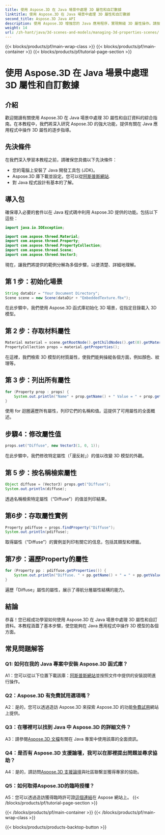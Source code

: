 ```yaml
---
title: 使用 Aspose.3D 在 Java 場景中處理 3D 屬性和自訂數據
linktitle: 使用 Aspose.3D 在 Java 場景中處理 3D 屬性和自訂數據
second_title: Aspose.3D Java API
description: 使用 Aspose.3D 增強您的 Java 應用程序，實現無縫 3D 屬性操作。請按照我們的教程獲取逐步指導。
weight: 14
url: /zh-hant/java/3d-scenes-and-models/managing-3d-properties-scenes/
---
```


{{< blocks/products/pf/main-wrap-class >}}
{{< blocks/products/pf/main-container >}}
{{< blocks/products/pf/tutorial-page-section >}}

# 使用 Aspose.3D 在 Java 場景中處理 3D 屬性和自訂數據

## 介紹

歡迎閱讀有關使用 Aspose.3D 在 Java 場景中處理 3D 屬性和自訂資料的綜合指南。在本教程中，我們將深入研究 Aspose.3D 的強大功能，提供有關在 Java 應用程式中操作 3D 屬性的逐步指導。

## 先決條件

在我們深入學習本教程之前，請確保您具備以下先決條件：

- 您的電腦上安裝了 Java 開發工具包 (JDK)。
-  Aspose.3D 庫下載並設定。您可以從[阿斯普斯網站](https://releases.aspose.com/3d/java/).
- 對 Java 程式設計有基本的了解。

## 導入包

確保導入必要的套件以在 Java 程式碼中利用 Aspose.3D 提供的功能。包括以下這些：

```java
import java.io.IOException;

import com.aspose.threed.Material;
import com.aspose.threed.Property;
import com.aspose.threed.PropertyCollection;
import com.aspose.threed.Scene;
import com.aspose.threed.Vector3;
```

現在，讓我們將提供的範例分解為多個步驟，以便清楚、詳細地理解。

## 第 1 步：初始化場景

```java
String dataDir = "Your Document Directory";
Scene scene = new Scene(dataDir + "EmbeddedTexture.fbx");
```

在此步驟中，我們使用 Aspose.3D 函式庫初始化 3D 場景，從指定目錄載入 3D 模型。

## 第 2 步：存取材料屬性

```java
Material material = scene.getRootNode().getChildNodes().get(0).getMaterial();
PropertyCollection props = material.getProperties();
```

在這裡，我們檢索 3D 模型的材質屬性，使我們能夠操縱各個方面，例如顏色、紋理等。

## 第 3 步：列出所有屬性

```java
for (Property prop : props) {
    System.out.println("Name" + prop.getName() + " Value = " + prop.getValue());
}
```

使用 for 迴圈遍歷所有屬性，列印它們的名稱和值。這提供了可用屬性的全面概述。

## 步驟4：修改屬性值

```java
props.set("Diffuse", new Vector3(1, 0, 1));
```

在此步驟中，我們修改特定屬性（「漫反射」）的值以改變 3D 模型的外觀。

## 第 5 步：按名稱檢索屬性

```java
Object diffuse = (Vector3) props.get("Diffuse");
System.out.println(diffuse);
```

透過名稱檢索特定屬性（“Diffuse”）的值並列印結果。

## 第6步：存取屬性實例

```java
Property pdiffuse = props.findProperty("Diffuse");
System.out.println(pdiffuse);
```

取得屬性（“Diffuse”）的實例並列印有關它的信息，包括其類型和標籤。

## 第7步：遍歷Property的屬性

```java
for (Property pp : pdiffuse.getProperties()) {
    System.out.println("Diffuse. " + pp.getName() + " = " + pp.getValue());
}
```

遍歷「Diffuse」屬性的屬性，展示了導航分層屬性結構的能力。

## 結論

恭喜！您已經成功學習如何使用 Aspose.3D 在 Java 場景中處理 3D 屬性和自訂資料。本教程涵蓋了基本步驟，使您能夠在 Java 應用程式中操作 3D 模型的各個方面。

## 常見問題解答

### Q1: 如何在我的 Java 專案中安裝 Aspose.3D 函式庫？

 A1：您可以從以下位置下載該庫：[阿斯普斯網站](https://releases.aspose.com/3d/java/)並按照文件中提供的安裝說明進行操作。

### Q2：Aspose.3D 有免費試用選項嗎？

 A2：是的，您可以透過造訪 Aspose.3D 來探索 Aspose.3D 的功能[免費試用](https://releases.aspose.com/)網站上提供。

### Q3：在哪裡可以找到 Java 中 Aspose.3D 的詳細文件？

 A3：請參閱[Aspose.3D 文檔](https://reference.aspose.com/3d/java/)有關在 Java 專案中使用該庫的全面資訊。

### Q4：是否有 Aspose.3D 支援論壇，我可以在那裡提出問題並尋求協助？

A4：是的，請訪問[Aspose.3D 支援論壇](https://forum.aspose.com/c/3d/18)與社區聯繫並獲得專家的協助。

### Q5：如何取得Aspose.3D的臨時授權？

 A5：您可以透過造訪獲得臨時許可證[這個連結](https://purchase.aspose.com/temporary-license/)在 Aspose 網站上。
{{< /blocks/products/pf/tutorial-page-section >}}

{{< /blocks/products/pf/main-container >}}
{{< /blocks/products/pf/main-wrap-class >}}

{{< blocks/products/products-backtop-button >}}
